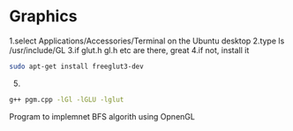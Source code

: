 # Graphics

1.select Applications/Accessories/Terminal on the Ubuntu desktop
2.type ls /usr/include/GL 
3.if glut.h gl.h etc are there, great 
4.if not, install it 
```sh
sudo apt-get install freeglut3-dev
```
5.
```sh
g++ pgm.cpp -lGl -lGLU -lglut
```

Program to implemnet BFS algorith using OpnenGL
